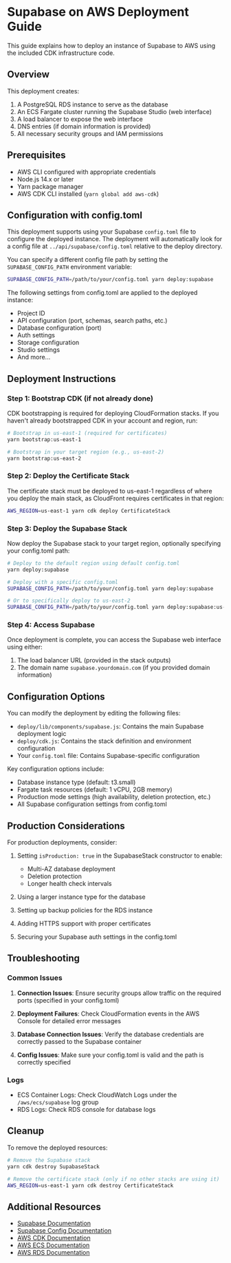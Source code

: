 # Supabase on AWS Deployment Guide

This guide explains how to deploy an instance of Supabase to AWS using the included CDK infrastructure code.

## Overview

This deployment creates:

1. A PostgreSQL RDS instance to serve as the database
2. An ECS Fargate cluster running the Supabase Studio (web interface)
3. A load balancer to expose the web interface
4. DNS entries (if domain information is provided)
5. All necessary security groups and IAM permissions

## Prerequisites

- AWS CLI configured with appropriate credentials
- Node.js 14.x or later
- Yarn package manager
- AWS CDK CLI installed (`yarn global add aws-cdk`)

## Configuration with config.toml

This deployment supports using your Supabase `config.toml` file to configure the deployed instance. The deployment will automatically look for a config file at `../api/supabase/config.toml` relative to the deploy directory.

You can specify a different config file path by setting the `SUPABASE_CONFIG_PATH` environment variable:

```bash
SUPABASE_CONFIG_PATH=/path/to/your/config.toml yarn deploy:supabase
```

The following settings from config.toml are applied to the deployed instance:

- Project ID
- API configuration (port, schemas, search paths, etc.)
- Database configuration (port)
- Auth settings
- Storage configuration
- Studio settings
- And more...

## Deployment Instructions

### Step 1: Bootstrap CDK (if not already done)

CDK bootstrapping is required for deploying CloudFormation stacks. If you haven't already bootstrapped CDK in your account and region, run:

```bash
# Bootstrap in us-east-1 (required for certificates)
yarn bootstrap:us-east-1

# Bootstrap in your target region (e.g., us-east-2)
yarn bootstrap:us-east-2
```

### Step 2: Deploy the Certificate Stack

The certificate stack must be deployed to us-east-1 regardless of where you deploy the main stack, as CloudFront requires certificates in that region:

```bash
AWS_REGION=us-east-1 yarn cdk deploy CertificateStack
```

### Step 3: Deploy the Supabase Stack

Now deploy the Supabase stack to your target region, optionally specifying your config.toml path:

```bash
# Deploy to the default region using default config.toml
yarn deploy:supabase

# Deploy with a specific config.toml
SUPABASE_CONFIG_PATH=/path/to/your/config.toml yarn deploy:supabase

# Or to specifically deploy to us-east-2
SUPABASE_CONFIG_PATH=/path/to/your/config.toml yarn deploy:supabase:us-east-2
```

### Step 4: Access Supabase

Once deployment is complete, you can access the Supabase web interface using either:

1. The load balancer URL (provided in the stack outputs)
2. The domain name `supabase.yourdomain.com` (if you provided domain information)

## Configuration Options

You can modify the deployment by editing the following files:

- `deploy/lib/components/supabase.js`: Contains the main Supabase deployment logic
- `deploy/cdk.js`: Contains the stack definition and environment configuration
- Your `config.toml` file: Contains Supabase-specific configuration

Key configuration options include:

- Database instance type (default: t3.small)
- Fargate task resources (default: 1 vCPU, 2GB memory)
- Production mode settings (high availability, deletion protection, etc.)
- All Supabase configuration settings from config.toml

## Production Considerations

For production deployments, consider:

1. Setting `isProduction: true` in the SupabaseStack constructor to enable:
   - Multi-AZ database deployment
   - Deletion protection
   - Longer health check intervals

2. Using a larger instance type for the database

3. Setting up backup policies for the RDS instance

4. Adding HTTPS support with proper certificates

5. Securing your Supabase auth settings in the config.toml

## Troubleshooting

### Common Issues

1. **Connection Issues**: Ensure security groups allow traffic on the required ports (specified in your config.toml)

2. **Deployment Failures**: Check CloudFormation events in the AWS Console for detailed error messages

3. **Database Connection Issues**: Verify the database credentials are correctly passed to the Supabase container

4. **Config Issues**: Make sure your config.toml is valid and the path is correctly specified

### Logs

- ECS Container Logs: Check CloudWatch Logs under the `/aws/ecs/supabase` log group
- RDS Logs: Check RDS console for database logs

## Cleanup

To remove the deployed resources:

```bash
# Remove the Supabase stack
yarn cdk destroy SupabaseStack

# Remove the certificate stack (only if no other stacks are using it)
AWS_REGION=us-east-1 yarn cdk destroy CertificateStack
```

## Additional Resources

- [Supabase Documentation](https://supabase.io/docs)
- [Supabase Config Documentation](https://supabase.com/docs/guides/local-development/cli/config)
- [AWS CDK Documentation](https://docs.aws.amazon.com/cdk/latest/guide/home.html)
- [AWS ECS Documentation](https://docs.aws.amazon.com/AmazonECS/latest/developerguide/Welcome.html)
- [AWS RDS Documentation](https://docs.aws.amazon.com/AmazonRDS/latest/UserGuide/Welcome.html) 